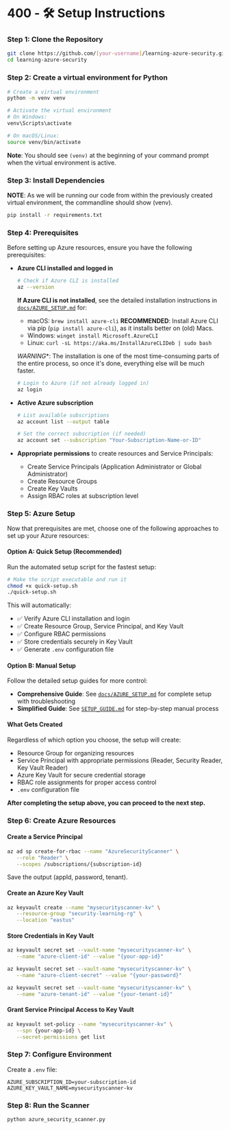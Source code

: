 # 400 - 🛠️ Setup Instructions

### Step 1: Clone the Repository

```bash
git clone https://github.com/[your-username]/learning-azure-security.git
cd learning-azure-security
```

### Step 2: Create a virtual environment for Python

```bash
# Create a virtual environment
python -m venv venv

# Activate the virtual environment
# On Windows:
venv\Scripts\activate

# On macOS/Linux:
source venv/bin/activate
```

**Note**: You should see `(venv)` at the beginning of your command prompt when the virtual environment is active.

### Step 3: Install Dependencies

**NOTE**: As we will be running our code from within the previously created virtual environment, the commandline should show (venv).

```bash
pip install -r requirements.txt
```

### Step 4: Prerequisites

Before setting up Azure resources, ensure you have the following prerequisites:

- **Azure CLI installed and logged in**
  ```bash
  # Check if Azure CLI is installed
  az --version
  ```
  
  **If Azure CLI is not installed**, see the detailed installation instructions in [`docs/AZURE_SETUP.md`](../docs/AZURE_SETUP.md) for:
  - macOS: `brew install azure-cli` **RECOMMENDED**: Install Azure CLI via pip (```pip install azure-cli```), as it installs better on (old) Macs.
  - Windows: `winget install Microsoft.AzureCLI`
  - Linux: `curl -sL https://aka.ms/InstallAzureCLIDeb | sudo bash`
  
  *WARNING**: The installation is one of the most time-consuming parts of the entire process, so once it's done, everything else will be much faster.

  ```bash
  # Login to Azure (if not already logged in)
  az login
  ```
- **Active Azure subscription**
  ```bash
  # List available subscriptions
  az account list --output table
  
  # Set the correct subscription (if needed)
  az account set --subscription "Your-Subscription-Name-or-ID"
  ```
- **Appropriate permissions** to create resources and Service Principals:
  - Create Service Principals (Application Administrator or Global Administrator)
  - Create Resource Groups
  - Create Key Vaults
  - Assign RBAC roles at subscription level

### Step 5: Azure Setup

Now that prerequisites are met, choose one of the following approaches to set up your Azure resources:

#### Option A: Quick Setup (Recommended)
Run the automated setup script for the fastest setup:

```bash
# Make the script executable and run it
chmod +x quick-setup.sh
./quick-setup.sh
```

This will automatically:
- ✅ Verify Azure CLI installation and login
- ✅ Create Resource Group, Service Principal, and Key Vault
- ✅ Configure RBAC permissions
- ✅ Store credentials securely in Key Vault
- ✅ Generate `.env` configuration file

#### Option B: Manual Setup
Follow the detailed setup guides for more control:

- **Comprehensive Guide**: See [`docs/AZURE_SETUP.md`](../docs/AZURE_SETUP.md) for complete setup with troubleshooting
- **Simplified Guide**: See [`SETUP_GUIDE.md`](../../SETUP_GUIDE.md) for step-by-step manual process

#### What Gets Created
Regardless of which option you choose, the setup will create:
- Resource Group for organizing resources
- Service Principal with appropriate permissions (Reader, Security Reader, Key Vault Reader)
- Azure Key Vault for secure credential storage
- RBAC role assignments for proper access control
- `.env` configuration file

**After completing the setup above, you can proceed to the next step.**

### Step 6: Create Azure Resources

#### Create a Service Principal

```bash
az ad sp create-for-rbac --name "AzureSecurityScanner" \
   --role "Reader" \
   --scopes /subscriptions/{subscription-id}
```

Save the output (appId, password, tenant).

#### Create an Azure Key Vault

```bash
az keyvault create --name "mysecurityscanner-kv" \
   --resource-group "security-learning-rg" \
   --location "eastus"
```

#### Store Credentials in Key Vault

```bash
az keyvault secret set --vault-name "mysecurityscanner-kv" \
   --name "azure-client-id" --value "{your-app-id}"

az keyvault secret set --vault-name "mysecurityscanner-kv" \
   --name "azure-client-secret" --value "{your-password}"

az keyvault secret set --vault-name "mysecurityscanner-kv" \
   --name "azure-tenant-id" --value "{your-tenant-id}"
```

#### Grant Service Principal Access to Key Vault

```bash
az keyvault set-policy --name "mysecurityscanner-kv" \
   --spn {your-app-id} \
   --secret-permissions get list
```

### Step 7: Configure Environment

Create a `.env` file:

```env
AZURE_SUBSCRIPTION_ID=your-subscription-id
AZURE_KEY_VAULT_NAME=mysecurityscanner-kv
```

### Step 8: Run the Scanner

```bash
python azure_security_scanner.py
```